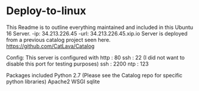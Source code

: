 # Deploy-to-linux

This Readme is to outline everything maintained and included in this Ubuntu 16 Server.
-ip: 34.213.226.45
-url: 34.213.226.45.xip.io 
Server is deployed from a previous catalog project seen here. https://github.com/CatLava/Catalog

Config: This server is configured with
http : 80
ssh : 22 (I did not want to disable this port for testing purposes)
ssh : 2200
ntp : 123

Packages included
Python 2.7 (Please see the Catalog repo for specific python libraries)
Apache2
WSGI
sqlite
